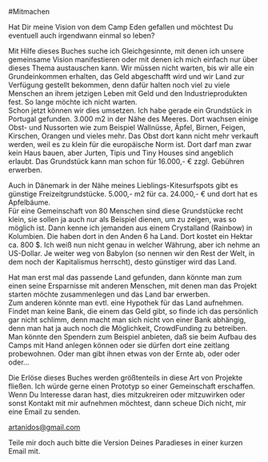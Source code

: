 #Mitmachen  

Hat Dir meine Vision von dem Camp Eden gefallen und möchtest Du eventuell auch irgendwann einmal so leben?  
  
Mit Hilfe dieses Buches suche ich Gleichgesinnte, mit denen ich unsere gemeinsame Vision manifestieren oder mit denen ich mich einfach nur über dieses Thema austauschen kann. Wir müssen nicht warten, bis wir alle ein Grundeinkommen erhalten, das Geld abgeschafft wird und wir Land zur Verfügung gestellt bekommen, denn dafür halten noch viel zu viele Menschen an ihrem jetzigen Leben mit Geld und den Industrieprodukten fest. So lange möchte ich nicht warten.  
Schon jetzt können wir dies umsetzen. Ich habe gerade ein Grundstück in Portugal gefunden. 3.000 m2 in der Nähe des Meeres. Dort wachsen einige Obst- und Nussorten wie zum Beispiel Wallnüsse, Äpfel, Birnen, Feigen, Kirschen, Orangen und vieles mehr. Das Obst dort kann nicht mehr verkauft werden, weil es zu klein für die europäische Norm ist. Dort darf man zwar kein Haus bauen, aber Jurten, Tipis und Tiny Houses sind angeblich erlaubt.
Das Grundstück kann man schon für 16.000,- € zzgl. Gebühren erwerben.  
  
Auch in Dänemark in der Nähe meines Lieblings-Kitesurfspots gibt es günstige Freizeitgrundstücke. 5.000,- m2 für ca. 24.000,- € und dort hat es Apfelbäume.  
Für eine Gemeinschaft von 80 Menschen sind diese Grundstücke recht klein, sie sollen ja auch nur als Beispiel dienen, um zu zeigen, was so möglich ist. Dann kenne ich jemanden aus einem Crystalland (Rainbow) in Kolumbien. Die haben dort in den Anden 6 ha Land. Dort kostet ein Hektar ca. 800 $. Ich weiß nun nicht genau in welcher Währung, aber ich nehme an US-Dollar.
Je weiter weg von Babylon (so nennen wir den Rest der Welt, in dem noch der Kapitalismus herrscht), desto günstiger wird das Land.  
  
Hat man erst mal das passende Land gefunden, dann könnte man zum einen seine Ersparnisse mit anderen Menschen, mit denen man das Projekt starten möchte zusammenlegen und das Land bar erwerben.  
Zum anderen könnte man evtl. eine Hypothek für das Land aufnehmen.
Findet man keine Bank, die einem das Geld gibt, so finde ich das persönlich gar nicht schlimm, denn macht man sich nicht von einer Bank abhängig, denn man hat ja auch noch die Möglichkeit, CrowdFunding zu betreiben.
Man könnte den Spendern zum Beispiel anbieten, daß sie beim Aufbau des Camps mit Hand anlegen können oder sie dürfen dort eine zeitlang probewohnen. Oder man gibt ihnen etwas von der Ernte ab, oder oder oder...  
  
Die Erlöse dieses Buches werden größtenteils in diese Art von Projekte fließen. Ich würde gerne einen Prototyp so einer Gemeinschaft erschaffen. 
Wenn Du Interesse daran hast, dies mitzukreiren oder mitzuwirken oder sonst Kontakt mit mir aufnehmen möchtest, dann scheue Dich nicht, mir eine Email zu senden.  
  
[artanidos@gmail.com](mailto:artanidos@gmail.com)  
  
Teile mir doch auch bitte die Version Deines Paradieses in einer kurzen Email mit.
